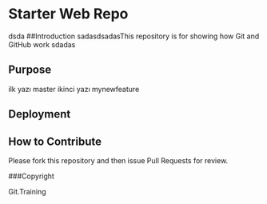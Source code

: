 # Starter Web Repo
dsda
##Introduction
sadasdsadasThis repository is for showing how Git and GitHub work
sdadas
## Purpose
ilk yazı master
ikinci yazı mynewfeature
## Deployment

## How to Contribute

Please fork this repository and then issue Pull Requests for review.

###Copyright

Git.Training